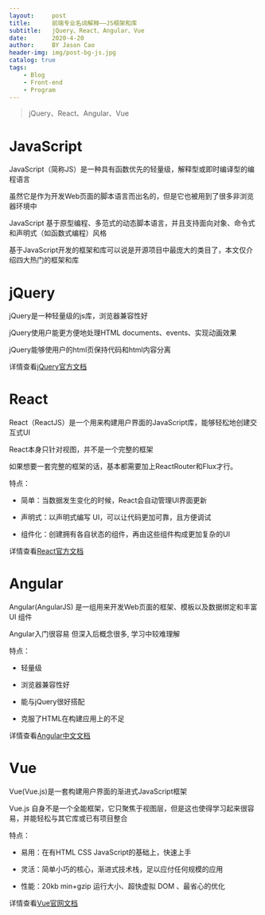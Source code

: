```yaml
---
layout:     post
title:      前端专业名词解释——JS框架和库
subtitle:   jQuery、React、Angular、Vue
date:       2020-4-20
author:     BY Jason Cao
header-img: img/post-bg-js.jpg
catalog: true
tags:
    - Blog
    - Front-end
    - Program
---
```


>  jQuery、React、Angular、Vue

# JavaScript
JavaScript（简称JS）是一种具有函数优先的轻量级，解释型或即时编译型的编程语言

虽然它是作为开发Web页面的脚本语言而出名的，但是它也被用到了很多非浏览器环境中

JavaScript 基于原型编程、多范式的动态脚本语言，并且支持面向对象、命令式和声明式（如函数式编程）风格

基于JavaScript开发的框架和库可以说是开源项目中最庞大的类目了，本文仅介绍四大热门的框架和库

# jQuery
jQuery是一种轻量级的js库，浏览器兼容性好

jQuery使用户能更方便地处理HTML documents、events、实现动画效果

jQuery能够使用户的html页保持代码和html内容分离

详情查看[jQuery官方文档](https://jquery.com/ "jQuery官方文档")

# React
React（ReactJS）是一个用来构建用户界面的JavaScript库，能够轻松地创建交互式UI

React本身只针对视图，并不是一个完整的框架

如果想要一套完整的框架的话，基本都需要加上ReactRouter和Flux才行。

特点：

- 简单：当数据发生变化的时候，React会自动管理UI界面更新

- 声明式：以声明式编写 UI，可以让代码更加可靠，且方便调试

- 组件化：创建拥有各自状态的组件，再由这些组件构成更加复杂的UI

详情查看[React官方文档](https://react.docschina.org/ "React官方文档")

# Angular
Angular(AngularJS) 是一组用来开发Web页面的框架、模板以及数据绑定和丰富 UI 组件

Angular入门很容易 但深入后概念很多, 学习中较难理解

特点：

- 轻量级

- 浏览器兼容性好

- 能与jQuery很好搭配

- 克服了HTML在构建应用上的不足

详情查看[Angular中文文档](https://angular.cn/ "Angular中文文档")

# Vue
Vue(Vue.js)是一套构建用户界面的渐进式JavaScript框架

Vue.js 自身不是一个全能框架，它只聚焦于视图层，但是这也使得学习起来很容易，并能轻松与其它库或已有项目整合

特点：

- 易用：在有HTML CSS JavaScript的基础上，快速上手

- 灵活：简单小巧的核心，渐进式技术栈，足以应付任何规模的应用

- 性能：20kb min+gzip 运行大小、超快虚拟 DOM 、最省心的优化

详情查看[Vue官网文档](https://cn.vuejs.org/ "Vue官网文档")

